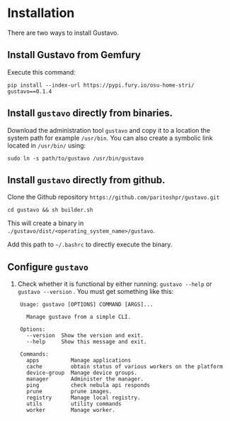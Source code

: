# Installation

There are two ways to install Gustavo.

## Install Gustavo from Gemfury

Execute this command:

`pip install --index-url https://pypi.fury.io/osu-home-stri/ gustavo==0.1.4`

## Install `gustavo`  directly from binaries.

Download the administration tool `gustavo` and copy it to a location the system path for example `/usr/bin`. You can also create a symbolic link located in `/usr/bin/`  using:

 `sudo ln -s path/to/gustavo /usr/bin/gustavo`

## Install `gustavo`  directly from github.

Clone the Github repository `https://github.com/paritoshpr/gustavo.git` 

 `cd gustavo && sh builder.sh`

This will create a binary in `./gustavo/dist/<operating_system_name>/gustavo`.

Add this path to `~/.bashrc` to directly execute the binary.

## Configure `gustavo`

1. Check whether it is functional by either running: `gustavo --help` or `gustavo --version` . You must get something like this:
    
```
    Usage: gustavo [OPTIONS] COMMAND [ARGS]...
    
      Manage gustavo from a simple CLI.
    
    Options:
      --version  Show the version and exit.
      --help     Show this message and exit.
    
    Commands:
      apps          Manage applications
      cache         obtain status of various workers on the platform
      device-group  Manage device groups.
      manager       Administer the manager.
      ping          check nebula api responds
      prune         prune images.
      registry      Manage local registry.
      utils         utility commands
      worker        Manage worker.
```